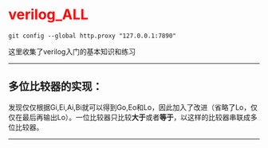 # <font color=red>verilog_ALL</font>
```
git config --global http.proxy "127.0.0.1:7890"
```
这里收集了verilog入门的基本知识和练习

***
## 多位比较器的实现：
发现仅仅根据Gi,Ei,Ai,Bi就可以得到Go,Eo和Lo，因此加入了改进（省略了Lo，仅仅在最后再输出Lo）。一位比较器只比较**大于**或者**等于**，以这样的比较器串联成多位比较器。
***